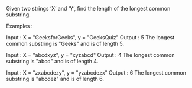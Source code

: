 Given two strings ‘X’ and ‘Y’, find the length of the longest common substring.

Examples :

Input : X = "GeeksforGeeks", y = "GeeksQuiz"
Output : 5
The longest common substring is "Geeks" and is of
length 5.

Input : X = "abcdxyz", y = "xyzabcd"
Output : 4
The longest common substring is "abcd" and is of
length 4.

Input : X = "zxabcdezy", y = "yzabcdezx"
Output : 6
The longest common substring is "abcdez" and is of
length 6.

